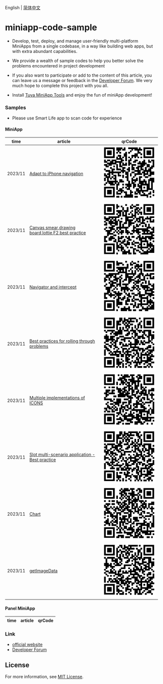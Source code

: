 English[](README.md) | [简体中文](README_zh.md)

# miniapp-code-sample

- Develop, test, deploy, and manage user-friendly multi-platform MiniApps from a single codebase, in a way like building web apps, but with extra abundant capabilities.

- We provide a wealth of sample codes to help you better solve the problems encountered in project development

- If you also want to participate or add to the content of this article, you can leave us a message or feedback in the [Developer Forum](https://www.tuyaos.com/posting.php?mode=post&f=10). We very much hope to complete this project with you all.

- Install [Tuya MiniApp Tools](https://developer.tuya.com/cn/miniapp/devtools/download) and enjoy the fun of miniApp development!

### Samples
- Please use Smart Life app to scan code for experience

#### MiniApp

| time    | article                        |  qrCode |
| ------- | ------------------------------ | ------ |
| 2023/11 | [Adapt to iPhone navigation](https://github.com/Tuya-Community/tuya-miniapp-demo/tree/master/adapt-iphone-navigation)     |![iOS](./qrCode/iOS.png)  |
| 2023/11 | [Canvas smear,drawing board,lottie,F2,best practice](https://github.com/Tuya-Community/tuya-miniapp-demo/tree/master/canvas) |![canvas](./qrCode/canvas.png) |
| 2023/11 | [Navigator and intercept](https://github.com/Tuya-Community/tuya-miniapp-demo/tree/master/popup-scroll) |![navigator](./qrCode/navigator.png) |
| 2023/11 | [Best practices for rolling through problems](https://github.com/Tuya-Community/tuya-miniapp-demo/tree/master/popup-scroll) | ![scroll](./qrCode/scroll.png)|
| 2023/11 | [Multiple implementations of ICONS](https://github.com/Tuya-Community/tuya-miniapp-demo/tree/master/icon) |![icon](./qrCode/icon.png) |
| 2023/11 | [Slot multi-scenario application - Best practice](https://github.com/Tuya-Community/tuya-miniapp-demo/tree/master/slot) | ![slot](./qrCode/slot.png)|
| 2023/11 | [Chart](https://github.com/Tuya-Community/tuya-miniapp-demo/tree/master/uchart) |![chart](./qrCode/uchart.png) |
| 2023/11 | [getImageData](https://github.com/Tuya-Community/tuya-miniapp-demo/tree/master/getImageData) |![getImageData](./qrCode/getImageData.png) |

#### Panel MiniApp
| time    | article                        |  qrCode |
| ------- | ------------------------------ |  ------  |


### Link

- [official website](https://developer.tuya.com/cn/miniapp)
- [Developer Forum](https://www.tuyaos.com/posting.php?mode=post&f=10)

## License

For more information, see [MIT License](LICENSE).
